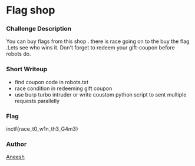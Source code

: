 # Flag shop

### Challenge Description

You can buy flags from this shop .
there is race going on to the buy the flag .Lets see who wins it.
Don't forget to redeem your gift-coupon before robots do.


### Short Writeup
* find coupon code in robots.txt
* race condition in redeeming gift coupon
* use burp turbo intruder or write coustom python script to sent multiple requests parallelly

### Flag

inctf{race_t0_w1n_th3_G4m3}

### Author

[Aneesh](https://twitter.com/mal_f0y)

